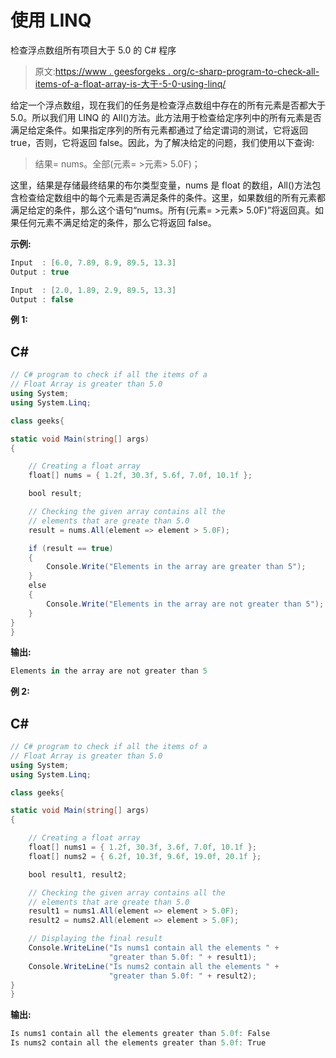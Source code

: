 # 使用 LINQ

检查浮点数组所有项目大于 5.0 的 C# 程序

> 原文:[https://www . geesforgeks . org/c-sharp-program-to-check-all-items-of-a-float-array-is-大于-5-0-using-linq/](https://www.geeksforgeeks.org/c-sharp-program-to-check-all-items-of-a-float-array-is-greater-than-5-0-using-linq/)

给定一个浮点数组，现在我们的任务是检查浮点数组中存在的所有元素是否都大于 5.0。所以我们用 LINQ 的 All()方法。此方法用于检查给定序列中的所有元素是否满足给定条件。如果指定序列的所有元素都通过了给定谓词的测试，它将返回 true，否则，它将返回 false。因此，为了解决给定的问题，我们使用以下查询:

> 结果= nums。全部(元素= >元素> 5.0F)；

这里，结果是存储最终结果的布尔类型变量，nums 是 float 的数组，All()方法包含检查给定数组中的每个元素是否满足条件的条件。这里，如果数组的所有元素都满足给定的条件，那么这个语句“nums。所有(元素= >元素> 5.0F)”将返回真。如果任何元素不满足给定的条件，那么它将返回 false。

**示例:**

```cs
Input  : [6.0, 7.89, 8.9, 89.5, 13.3]
Output : true

Input  : [2.0, 1.89, 2.9, 89.5, 13.3]
Output : false
```

**例 1:**

## C#

```cs
// C# program to check if all the items of a 
// Float Array is greater than 5.0
using System;
using System.Linq;

class geeks{

static void Main(string[] args)
{

    // Creating a float array
    float[] nums = { 1.2f, 30.3f, 5.6f, 7.0f, 10.1f };

    bool result;

    // Checking the given array contains all the
    // elements that are greate than 5.0
    result = nums.All(element => element > 5.0F);

    if (result == true)
    {
        Console.Write("Elements in the array are greater than 5");
    }
    else
    {
        Console.Write("Elements in the array are not greater than 5");
    }
}
}
```

**输出:**

```cs
Elements in the array are not greater than 5
```

**例 2:**

## C#

```cs
// C# program to check if all the items of a 
// Float Array is greater than 5.0
using System;
using System.Linq;

class geeks{

static void Main(string[] args)
{

    // Creating a float array
    float[] nums1 = { 1.2f, 30.3f, 3.6f, 7.0f, 10.1f };
    float[] nums2 = { 6.2f, 10.3f, 9.6f, 19.0f, 20.1f };

    bool result1, result2;

    // Checking the given array contains all the
    // elements that are greate than 5.0
    result1 = nums1.All(element => element > 5.0F);
    result2 = nums2.All(element => element > 5.0F);

    // Displaying the final result
    Console.WriteLine("Is nums1 contain all the elements " + 
                      "greater than 5.0f: " + result1);
    Console.WriteLine("Is nums2 contain all the elements " + 
                      "greater than 5.0f: " + result2);
}
}
```

**输出:**

```cs
Is nums1 contain all the elements greater than 5.0f: False
Is nums2 contain all the elements greater than 5.0f: True
```